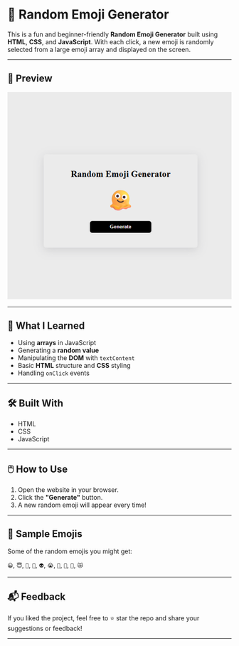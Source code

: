 # 🎰 Random Emoji Generator

This is a fun and beginner-friendly **Random Emoji Generator** built using **HTML**, **CSS**, and **JavaScript**. With each click, a new emoji is randomly selected from a large emoji array and displayed on the screen.

---

## 📸 Preview

![Random Emoji Generator Screenshot](RandomEmoji.png) 

---


## 🧠 What I Learned

- Using **arrays** in JavaScript
- Generating a **random value**
- Manipulating the **DOM** with `textContent`
- Basic **HTML** structure and **CSS** styling
- Handling `onClick` events

---

## 🛠️ Built With

- HTML
- CSS
- JavaScript

---

## 🖱️ How to Use

1. Open the website in your browser.
2. Click the **"Generate"** button.
3. A new random emoji will appear every time!

---

## 🤩 Sample Emojis

Some of the random emojis you might get:

`😀`, `😇`, `🥶`, `🤯`, `👽`, `😭`, `🫠`, `💩`, `🤖`, `😿`

---

## 📬 Feedback

If you liked the project, feel free to ⭐ star the repo and share your suggestions or feedback!

---




